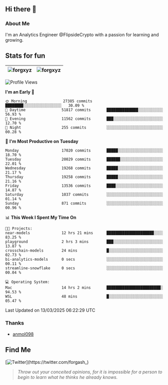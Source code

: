 ## Hi there 👋

### About Me

I'm an Analytics Engineer @FlipsideCrypto with a passion for learning and growing.
  
## Stats for fun

| <img align="center" src="https://github-readme-streak-stats.herokuapp.com/?user=forgxyz&theme=tokyonight" alt="forgxyz" /> | <img align="center" src="https://github-readme-stats.vercel.app/api?username=forgxyz&theme=tokyonight&show_icons=true" alt="forgxyz" /> |
| ------------- |------------- |


<!--START_SECTION:waka-->
![Profile Views](http://img.shields.io/badge/Profile%20Views-0-blue)

**I'm an Early 🐤** 

```text
🌞 Morning                27385 commits       ████████░░░░░░░░░░░░░░░░░   30.09 % 
🌆 Daytime                51817 commits       ██████████████░░░░░░░░░░░   56.93 % 
🌃 Evening                11562 commits       ███░░░░░░░░░░░░░░░░░░░░░░   12.70 % 
🌙 Night                  255 commits         ░░░░░░░░░░░░░░░░░░░░░░░░░   00.28 % 
```
📅 **I'm Most Productive on Tuesday** 

```text
Monday                   17020 commits       █████░░░░░░░░░░░░░░░░░░░░   18.70 % 
Tuesday                  20029 commits       ██████░░░░░░░░░░░░░░░░░░░   22.01 % 
Wednesday                19268 commits       █████░░░░░░░░░░░░░░░░░░░░   21.17 % 
Thursday                 19258 commits       █████░░░░░░░░░░░░░░░░░░░░   21.16 % 
Friday                   13536 commits       ████░░░░░░░░░░░░░░░░░░░░░   14.87 % 
Saturday                 1037 commits        ░░░░░░░░░░░░░░░░░░░░░░░░░   01.14 % 
Sunday                   871 commits         ░░░░░░░░░░░░░░░░░░░░░░░░░   00.96 % 
```


📊 **This Week I Spent My Time On** 

```text
🐱‍💻 Projects: 
near-models              12 hrs 21 mins      █████████████████████░░░░   83.25 % 
playground               2 hrs 3 mins        ███░░░░░░░░░░░░░░░░░░░░░░   13.87 % 
crosschain-models        24 mins             █░░░░░░░░░░░░░░░░░░░░░░░░   02.73 % 
bi-analytics-models      0 secs              ░░░░░░░░░░░░░░░░░░░░░░░░░   00.11 % 
streamline-snowflake     0 secs              ░░░░░░░░░░░░░░░░░░░░░░░░░   00.04 % 

💻 Operating System: 
Mac                      14 hrs 2 mins       ████████████████████████░   94.53 % 
WSL                      48 mins             █░░░░░░░░░░░░░░░░░░░░░░░░   05.47 % 
```


 Last Updated on 13/03/2025 06:22:29 UTC
<!--END_SECTION:waka-->

### Thanks
 - [anmol098](https://github.com/anmol098/waka-readme-stats/)
  
## Find Me
[![Twitter](https://img.shields.io/twitter/url/https/twitter.com/forgash_.svg?style=social&label=Follow%20%40forgash_)](https://twitter.com/forgash_)


> *Throw out your conceited opinions, for it is impossible for a person to begin to learn what he thinks he already knows.* 
